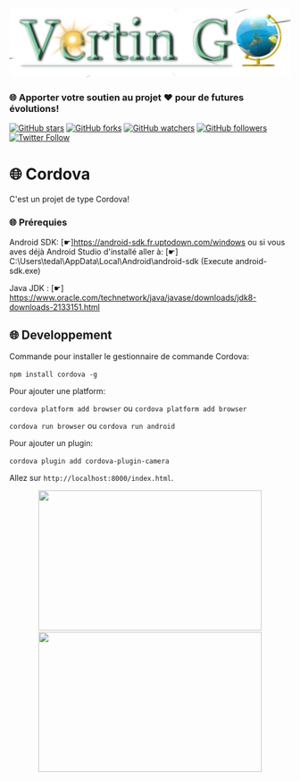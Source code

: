 ![Image](https://raw.githubusercontent.com/vertingo/Easy_Admin_YouTube_Newsletter_Firebase/master/web/assets/images/github/vertin_go_website.jpg)
### 🌐 Apporter votre soutien au projet :heart: pour de futures évolutions!
[![GitHub stars](https://img.shields.io/github/stars/vertingo/screenshott.svg?style=social&label=Star)](https://github.com/vertingo/Calcul_Graphique_Integral) [![GitHub forks](https://img.shields.io/github/forks/vertingo/screenshott.svg?style=social&label=Fork)](https://github.com/vertingo/Calcul_Graphique_Integral/fork) [![GitHub watchers](https://img.shields.io/github/watchers/vertingo/screenshott.svg?style=social&label=Watch)](https://github.com/vertingo/Calcul_Graphique_Integral) [![GitHub followers](https://img.shields.io/github/followers/vertingo.svg?style=social&label=Follow)](https://github.com/vertingo)
[![Twitter Follow](https://img.shields.io/twitter/follow/Vertin_Go.svg?style=social)](https://twitter.com/Vertin_Go)

# 🌐 Cordova

C'est un projet de type Cordova!

### 🌐 Prérequies
Android SDK:
[☛]https://android-sdk.fr.uptodown.com/windows
ou si vous aves déjà Android Studio d'installé aller à:
[☛] C:\Users\tedal\AppData\Local\Android\android-sdk (Execute android-sdk.exe)

Java JDK :
[☛] https://www.oracle.com/technetwork/java/javase/downloads/jdk8-downloads-2133151.html


## 🌐 Developpement

Commande pour installer le gestionnaire de commande Cordova: 

`npm install cordova -g`

Pour ajouter une platform:      

`cordova platform add browser` ou `cordova platform add browser`

`cordova run browser` ou `cordova run android`

Pour ajouter un plugin: 

`cordova plugin add cordova-plugin-camera`


Allez sur `http://localhost:8000/index.html`.


<p align="center">
  <a href="https://www.youtube.com/channel/UC2g_-ipVjit6ZlACPWG4JvA?sub_confirmation=1"><img src="https://platform-media.herokuapp.com/assets/images/reseaux-sociaux/youtube2.png" width="400" height="250"/></a>
  <a href="https://www.facebook.com/vertingo/"><img src="https://platform-media.herokuapp.com/assets/images/reseaux-sociaux/rejoins_nous.png" width="400" height="250"/></a>
</p>



